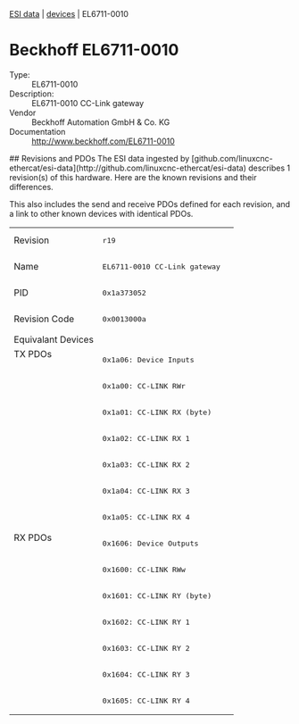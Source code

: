 <div class="nav"><a href="/esi-data">ESI data</a> | <a href="/esi-data/devices">devices</a> | EL6711-0010</div>

#  Beckhoff EL6711-0010

<dl>
  <dt>Type:</dt><dd>EL6711-0010</dd>
  <dt>Description:</dt><dd>EL6711-0010 CC-Link gateway</dd>
  <dt>Vendor</dt><dd>Beckhoff Automation GmbH & Co. KG</dd>
  <dt>Documentation</dt><dd><a href="http://www.beckhoff.com/EL6711-0010">http://www.beckhoff.com/EL6711-0010</a></dd>
</dl>
## Revisions and PDOs
The ESI data ingested by [github.com/linuxcnc-ethercat/esi-data](http://github.com/linuxcnc-ethercat/esi-data) describes 1 revision(s) of this hardware.  Here are the known revisions and their differences.

This also includes the send and receive PDOs defined for each revision, and a link to other known devices with identical PDOs.

<table>
<tr >
<td class="first">Revision</td>
<td ><pre>r19</pre></td>
</tr>
<tr >
<td class="first">Name</td>
<td ><pre>EL6711-0010 CC-Link gateway</pre></td>
</tr>
<tr >
<td class="first">PID</td>
<td ><pre>0x1a373052</pre></td>
</tr>
<tr >
<td class="first">Revision Code</td>
<td ><pre>0x0013000a</pre></td>
</tr>
<tr >
<td class="first">Equivalant Devices</td>
<td ></td>
</tr>
<tr class="txpdo pdosection">
<td class="first" rowspan=7 valign=top>TX PDOs</td>
<td><pre>0x1a06: Device Inputs</pre></td>
<td></td>
</tr>
<tr class="txpdo pdosection">
<td ><pre>0x1a00: CC-LINK RWr</pre></td>
</tr>
<tr class="txpdo pdosection">
<td ><pre>0x1a01: CC-LINK RX (byte)</pre></td>
</tr>
<tr class="txpdo pdosection">
<td ><pre>0x1a02: CC-LINK RX 1</pre></td>
</tr>
<tr class="txpdo pdosection">
<td ><pre>0x1a03: CC-LINK RX 2</pre></td>
</tr>
<tr class="txpdo pdosection">
<td ><pre>0x1a04: CC-LINK RX 3</pre></td>
</tr>
<tr class="txpdo pdosection">
<td ><pre>0x1a05: CC-LINK RX 4</pre></td>
</tr>
<tr class="rxpdo pdosection">
<td class="first" rowspan=7 valign=top>RX PDOs</td>
<td><pre>0x1606: Device Outputs</pre></td>
<td></td>
</tr>
<tr class="rxpdo pdosection">
<td ><pre>0x1600: CC-LINK RWw</pre></td>
</tr>
<tr class="rxpdo pdosection">
<td ><pre>0x1601: CC-LINK RY (byte)</pre></td>
</tr>
<tr class="rxpdo pdosection">
<td ><pre>0x1602: CC-LINK RY 1</pre></td>
</tr>
<tr class="rxpdo pdosection">
<td ><pre>0x1603: CC-LINK RY 2</pre></td>
</tr>
<tr class="rxpdo pdosection">
<td ><pre>0x1604: CC-LINK RY 3</pre></td>
</tr>
<tr class="rxpdo pdosection">
<td ><pre>0x1605: CC-LINK RY 4</pre></td>
</tr>
</table>
